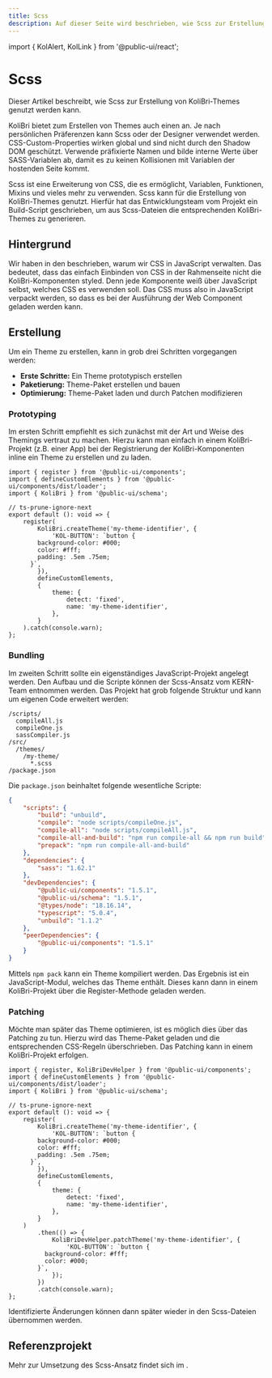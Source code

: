 ```yaml
---
title: Scss
description: Auf dieser Seite wird beschrieben, wie Scss zur Erstellung von KoliBri-Themes verwendet werden kann.
---
```


import { KolAlert, KolLink } from '@public-ui/react';

# Scss

Dieser Artikel beschreibt, wie Scss zur Erstellung von KoliBri-Themes genutzt werden kann.

<KolAlert _label="Designer oder Scss" _type="info" _variant="card">
  KoliBri bietet zum Erstellen von Themes auch einen <KolLink _label="Designer" _href="/docs/concepts/styling/designer" /> an. Je nach persönlichen Präferenzen kann Scss oder der Designer verwendet werden.
</KolAlert><br/>

<KolAlert _label="CSS-Properties" _type="warning" _variant="card">
  CSS-Custom-Properties wirken global und sind nicht durch den Shadow DOM geschützt. Verwende präfixierte Namen und bilde interne Werte über SASS-Variablen ab, damit es zu keinen Kollisionen mit Variablen der hostenden Seite kommt.
</KolAlert><br/>

Scss ist eine Erweiterung von CSS, die es ermöglicht, Variablen, Funktionen, Mixins und vieles mehr zu verwenden. Scss kann für die Erstellung von KoliBri-Themes genutzt. Hierfür hat das Entwicklungsteam vom Projekt <KolLink _label="KERN" _href="https://gitlab.opencode.de/kern-designsystem/pattern-library" _target="_blank" /> ein Build-Script geschrieben, um aus Scss-Dateien die entsprechenden KoliBri-Themes zu generieren.

## Hintergrund

Wir haben in den <KolLink _label="FAQ" _href="/docs/faq" /> beschrieben, warum wir CSS in JavaScript verwalten. Das bedeutet, dass das einfach Einbinden von CSS in der Rahmenseite nicht die KoliBri-Komponenten styled. Denn jede Komponente weiß über JavaScript selbst, welches CSS es verwenden soll. Das CSS muss also in JavaScript verpackt werden, so dass es bei der Ausführung der Web Component geladen werden kann.

## Erstellung

Um ein Theme zu erstellen, kann in grob drei Schritten vorgegangen werden:

- **Erste Schritte:** Ein Theme prototypisch erstellen
- **Paketierung:** Theme-Paket erstellen und bauen
- **Optimierung:** Theme-Paket laden und durch Patchen modifizieren

### Prototyping

Im ersten Schritt empfiehlt es sich zunächst mit der Art und Weise des Themings vertraut zu machen. Hierzu kann man einfach in einem KoliBri-Projekt (z.B. einer App) bei der Registrierung der KoliBri-Komponenten inline ein Theme zu erstellen und zu laden.

```tsx
import { register } from '@public-ui/components';
import { defineCustomElements } from '@public-ui/components/dist/loader';
import { KoliBri } from '@public-ui/schema';

// ts-prune-ignore-next
export default (): void => {
	register(
		KoliBri.createTheme('my-theme-identifier', {
			'KOL-BUTTON': `button {
        background-color: #000;
        color: #fff;
        padding: .5em .75em;
      }`,
		}),
		defineCustomElements,
		{
			theme: {
				detect: 'fixed',
				name: 'my-theme-identifier',
			},
		}
	).catch(console.warn);
};
```

### Bundling

Im zweiten Schritt sollte ein eigenständiges JavaScript-Projekt angelegt werden. Den Aufbau und die Scripte können der Scss-Ansatz vom KERN-Team entnommen werden. Das Projekt hat grob folgende Struktur und kann um eigenen Code erweitert werden:

```
/scripts/
  compileAll.js
  compileOne.js
  sassCompiler.js
/src/
  /themes/
    /my-theme/
      *.scss
/package.json
```

Die `package.json` beinhaltet folgende wesentliche Scripte:

```json
{
	"scripts": {
		"build": "unbuild",
		"compile": "node scripts/compileOne.js",
		"compile-all": "node scripts/compileAll.js",
		"compile-all-and-build": "npm run compile-all && npm run build",
		"prepack": "npm run compile-all-and-build"
	},
	"dependencies": {
		"sass": "1.62.1"
	},
	"devDependencies": {
		"@public-ui/components": "1.5.1",
		"@public-ui/schema": "1.5.1",
		"@types/node": "18.16.14",
		"typescript": "5.0.4",
		"unbuild": "1.1.2"
	},
	"peerDependencies": {
		"@public-ui/components": "1.5.1"
	}
}
```

Mittels `npm pack` kann ein Theme kompiliert werden. Das Ergebnis ist ein JavaScript-Modul, welches das Theme enthält. Dieses kann dann in einem KoliBri-Projekt über die Register-Methode geladen werden.

### Patching

Möchte man später das Theme optimieren, ist es möglich dies über das Patching zu tun. Hierzu wird das Theme-Paket geladen und die entsprechenden CSS-Regeln überschrieben. Das Patching kann in einem KoliBri-Projekt erfolgen.

```tsx
import { register, KoliBriDevHelper } from '@public-ui/components';
import { defineCustomElements } from '@public-ui/components/dist/loader';
import { KoliBri } from '@public-ui/schema';

// ts-prune-ignore-next
export default (): void => {
	register(
		KoliBri.createTheme('my-theme-identifier', {
			'KOL-BUTTON': `button {
        background-color: #000;
        color: #fff;
        padding: .5em .75em;
      }`,
		}),
		defineCustomElements,
		{
			theme: {
				detect: 'fixed',
				name: 'my-theme-identifier',
			},
		}
	)
		.then(() => {
			KoliBriDevHelper.patchTheme('my-theme-identifier', {
				'KOL-BUTTON': `button {
          background-color: #fff;
          color: #000;
        }`,
			});
		})
		.catch(console.warn);
};
```

Identifizierte Änderungen können dann später wieder in den Scss-Dateien übernommen werden.

## Referenzprojekt

Mehr zur Umsetzung des Scss-Ansatz findet sich im <KolLink _label="Git-Repository von KERN" _href="https://gitlab.opencode.de/kern-designsystem/pattern-library/-/tree/main/packages/themes" _target="_blank" />.
